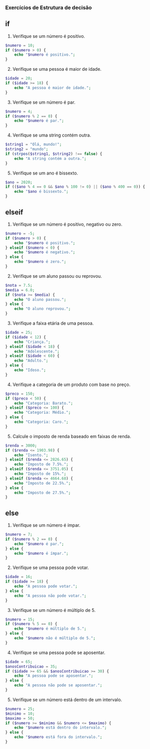 ### Exercícios de Estrutura de decisão

## if

1. Verifique se um número é positivo.
```php
$numero = 10;
if ($numero > 0) {
    echo "$numero é positivo.";
}
```
2. Verifique se uma pessoa é maior de idade.
```php
$idade = 20;
if ($idade >= 18) {
    echo "A pessoa é maior de idade.";
}
```
3. Verifique se um número é par.
```php
$numero = 4;
if ($numero % 2 == 0) {
    echo "$numero é par.";
}
```
4. Verifique se uma string contém outra.
```php
$string1 = "Olá, mundo!";
$string2 = "mundo";
if (strpos($string1, $string2) !== false) {
    echo "A string contém a outra.";
}
```
5. Verifique se um ano é bissexto.
```php
$ano = 2020;
if (($ano % 4 == 0 && $ano % 100 != 0) || ($ano % 400 == 0)) {
    echo "$ano é bissexto.";
}
```

## elseif

1. Verifique se um número é positivo, negativo ou zero.
```php
$numero = -5;
if ($numero > 0) {
    echo "$numero é positivo.";
} elseif ($numero < 0) {
    echo "$numero é negativo.";
} else {
    echo "$numero é zero.";
}
```
2. Verifique se um aluno passou ou reprovou.
```php
$nota = 7.5;
$media = 6.0;
if ($nota >= $media) {
    echo "O aluno passou.";
} else {
    echo "O aluno reprovou.";
}
```
3. Verifique a faixa etária de uma pessoa.
```php
$idade = 25;
if ($idade < 12) {
    echo "Criança.";
} elseif ($idade < 18) {
    echo "Adolescente.";
} elseif ($idade < 60) {
    echo "Adulto.";
} else {
    echo "Idoso.";
}
```
4. Verifique a categoria de um produto com base no preço.
```php
$preco = 150;
if ($preco < 50) {
    echo "Categoria: Barato.";
} elseif ($preco <= 100) {
    echo "Categoria: Médio.";
} else {
    echo "Categoria: Caro.";
}
```
5. Calcule o imposto de renda baseado em faixas de renda.
```php
$renda = 3000;
if ($renda <= 1903.98) {
    echo "Isento.";
} elseif ($renda <= 2826.65) {
    echo "Imposto de 7.5%.";
} elseif ($renda <= 3751.05) {
    echo "Imposto de 15%.";
} elseif ($renda <= 4664.68) {
    echo "Imposto de 22.5%.";
} else {
    echo "Imposto de 27.5%.";
}
```

## else

1. Verifique se um número é ímpar.
```php
$numero = 7;
if ($numero % 2 == 0) {
    echo "$numero é par.";
} else {
    echo "$numero é ímpar.";
}
```
2. Verifique se uma pessoa pode votar.
```php
$idade = 16;
if ($idade >= 18) {
    echo "A pessoa pode votar.";
} else {
    echo "A pessoa não pode votar.";
}
```
3. Verifique se um número é múltiplo de 5.
```php
$numero = 15;
if ($numero % 5 == 0) {
    echo "$numero é múltiplo de 5.";
} else {
    echo "$numero não é múltiplo de 5.";
}
```
4. Verifique se uma pessoa pode se aposentar.
```php
$idade = 65;
$anosContribuicao = 35;
if ($idade >= 65 && $anosContribuicao >= 30) {
    echo "A pessoa pode se aposentar.";
} else {
    echo "A pessoa não pode se aposentar.";
}
```
5. Verifique se um número está dentro de um intervalo.
```php
$numero = 25;
$minimo = 10;
$maximo = 50;
if ($numero >= $minimo && $numero <= $maximo) {
    echo "$numero está dentro do intervalo.";
} else {
    echo "$numero está fora do intervalo.";
}
```
